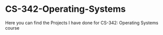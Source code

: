 # CS-342-Operating-Systems
Here you can find the Projects I have done for CS-342: Operating Systems course
